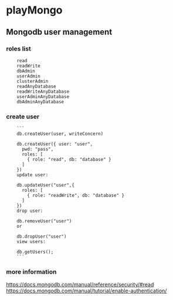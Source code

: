 # playMongo

## Mongodb user management

### roles list

        read
        readWrite
        dbAdmin
        userAdmin
        clusterAdmin
        readAnyDatabase
        readWriteAnyDatabase
        userAdminAnyDatabase
        dbAdminAnyDatabase
### create user
        ```
        db.createUser(user, writeConcern)

        db.createUser({ user: "user",
          pwd: "pass",
          roles: [
            { role: "read", db: "database" } 
          ]
        })
        update user:

        db.updateUser("user",{
          roles: [
            { role: "readWrite", db: "database" } 
          ]
        })
        drop user:

        db.removeUser("user")
        or

        db.dropUser("user")
        view users:

        db.getUsers();
        ```
### more information

https://docs.mongodb.com/manual/reference/security/#read
https://docs.mongodb.com/manual/tutorial/enable-authentication/
